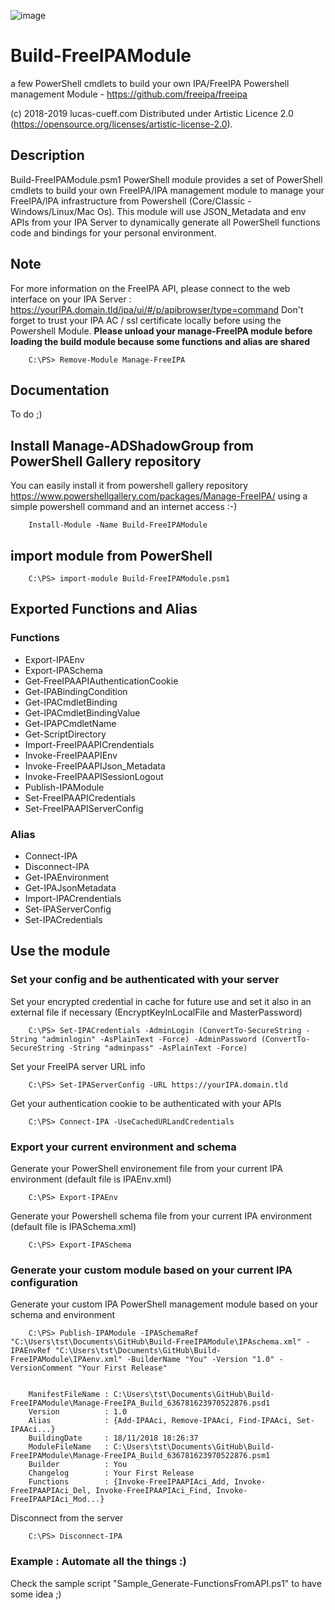 ![image](https://www.freeipa.org/images/freeipa/freeipa-logo.png)
# Build-FreeIPAModule
a few PowerShell cmdlets to build your own IPA/FreeIPA Powershell management Module - https://github.com/freeipa/freeipa

(c) 2018-2019 lucas-cueff.com Distributed under Artistic Licence 2.0 (https://opensource.org/licenses/artistic-license-2.0).

## Description
Build-FreeIPAModule.psm1 PowerShell module provides a set of PowerShell cmdlets to build your own FreeIPA/IPA management module to manage your FreeIPA/IPA infrastructure from Powershell (Core/Classic - Windows/Linux/Mac Os).
This module will use JSON_Metadata and env APIs from your IPA Server to dynamically generate all PowerShell functions code and bindings for your personal environment.

## Note
For more information on the FreeIPA API, please connect to the web interface on your IPA Server : https://yourIPA.domain.tld/ipa/ui/#/p/apibrowser/type=command
Don't forget to trust your IPA AC / ssl certificate locally before using the Powershell Module.
**Please unload your manage-FreeIPA module before loading the build module because some functions and alias are shared**
```
	C:\PS> Remove-Module Manage-FreeIPA
```

## Documentation
To do ;)

## Install Manage-ADShadowGroup from PowerShell Gallery repository
You can easily install it from powershell gallery repository https://www.powershellgallery.com/packages/Manage-FreeIPA/ using a simple powershell command and an internet access :-)
```
	Install-Module -Name Build-FreeIPAModule
```

## import module from PowerShell 
```
	C:\PS> import-module Build-FreeIPAModule.psm1
```

## Exported Functions and Alias
### Functions
- Export-IPAEnv
- Export-IPASchema
- Get-FreeIPAAPIAuthenticationCookie
- Get-IPABindingCondition
- Get-IPACmdletBinding
- Get-IPACmdletBindingValue
- Get-IPAPCmdletName
- Get-ScriptDirectory
- Import-FreeIPAAPICrendentials
- Invoke-FreeIPAAPIEnv
- Invoke-FreeIPAAPIJson_Metadata
- Invoke-FreeIPAAPISessionLogout
- Publish-IPAModule
- Set-FreeIPAAPICredentials
- Set-FreeIPAAPIServerConfig                        
### Alias
- Connect-IPA
- Disconnect-IPA
- Get-IPAEnvironment
- Get-IPAJsonMetadata
- Import-IPACrendentials
- Set-IPAServerConfig
- Set-IPACredentials                                     

## Use the module
### Set your config and be authenticated with your server
Set your encrypted credential in cache for future use and set it also in an external file if necessary (EncryptKeyInLocalFile and MasterPassword)
```
	C:\PS> Set-IPACredentials -AdminLogin (ConvertTo-SecureString -String "adminlogin" -AsPlainText -Force) -AdminPassword (ConvertTo-SecureString -String "adminpass" -AsPlainText -Force)
```
Set your FreeIPA server URL info
```
	C:\PS> Set-IPAServerConfig -URL https://yourIPA.domain.tld
```
Get your authentication cookie to be authenticated with your APIs
```
	C:\PS> Connect-IPA -UseCachedURLandCredentials
```
### Export your current environment and schema
Generate your PowerShell environement file from your current IPA environment (default file is IPAEnv.xml)
```
	C:\PS> Export-IPAEnv
```
Generate your Powershell schema file from your current IPA environment (default file is IPASchema.xml)
```
	C:\PS> Export-IPASchema
```
### Generate your custom module based on your current IPA configuration
Generate your custom IPA PowerShell management module based on your schema and environment
```
	C:\PS> Publish-IPAModule -IPASchemaRef "C:\Users\tst\Documents\GitHub\Build-FreeIPAModule\IPAschema.xml" -IPAEnvRef "C:\Users\tst\Documents\GitHub\Build-FreeIPAModule\IPAenv.xml" -BuilderName "You" -Version "1.0" -VersionComment "Your First Release"


	ManifestFileName : C:\Users\tst\Documents\GitHub\Build-FreeIPAModule\Manage-FreeIPA_Build_636781623970522876.psd1
	Version          : 1.0
	Alias            : {Add-IPAAci, Remove-IPAAci, Find-IPAAci, Set-IPAAci...}
	BuildingDate     : 18/11/2018 18:26:37
	ModuleFileName   : C:\Users\tst\Documents\GitHub\Build-FreeIPAModule\Manage-FreeIPA_Build_636781623970522876.psm1
	Builder          : You
	Changelog        : Your First Release
	Functions        : {Invoke-FreeIPAAPIAci_Add, Invoke-FreeIPAAPIAci_Del, Invoke-FreeIPAAPIAci_Find, Invoke-FreeIPAAPIAci_Mod...}
```
Disconnect from the server
```
	C:\PS> Disconnect-IPA
```
### Example : Automate all the things :)
Check the sample script "Sample_Generate-FunctionsFromAPI.ps1" to have some idea ;)
